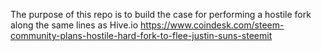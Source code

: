 The purpose of this repo is to build the case for performing a hostile fork along the same lines as Hive.io
https://www.coindesk.com/steem-community-plans-hostile-hard-fork-to-flee-justin-suns-steemit 
